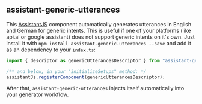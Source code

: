 ## assistant-generic-utterances
This [AssistantJS][1] component automatically generates utterances in English and German for generic intents. This is useful if one of your platforms (like api.ai or google assistant) does not support generic intents on it's own. Just install it with `npm install assistant-generic-utterances --save` and add it as an dependency to your `index.ts`:
```typescript
import { descriptor as genericUtterancesDescriptor } from "assistant-generic-utterances";

/** and below, in your "initializeSetups" method: */
assistantJs.registerComponent(genericUtterancesDescriptor);
```
After that, ``assistant-generic-utterances`` injects itself automatically into your generator workflow. 

[1]: http://assistantjs.org
